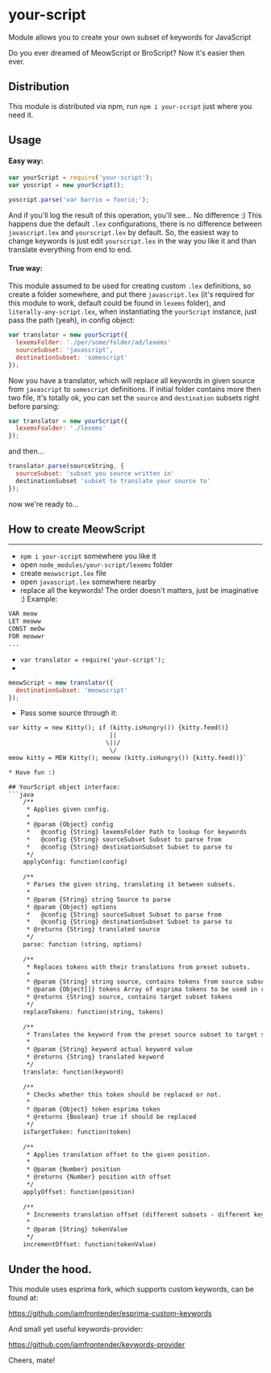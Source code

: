 # your-script
Module allows you to create your own subset of keywords for JavaScript

Do you ever dreamed of MeowScript or BroScript? Now it's easier then ever.

## Distribution
This module is distributed via npm, run `npm i your-script` just where you need it.

## Usage

#### Easy way:
```javascript
var yourScript = require('your-script');
var yoscript = new yourScript();

yoscript.parse('var barrio = foorio;');
```

And if you'll log the result of this operation, you'll see... No difference :) 
This happens due the default `.lex` configurations, there is no difference 
between `javascript.lex` and `yourscript.lex` by default.
So, the easiest way to change keywords is just edit `yourscript.lex`
in the way you like it and than translate everything from end to end.

#### True way:
This module assumed to be used for creating custom `.lex` definitions,
so create a folder somewhere, and put there `javascript.lex` 
(it's required for this module to work, default could be found in `lexems` folder), and
`literally-any-script.lex`, when instantiating the `yourScript` instance, just pass the path (yeah), in config object:
```javascript
var translator = new yourScript({
  lexemsFolder: './per/some/folder/ad/lexems'
  sourceSubset: 'javascript',
  destinationSubset: 'somescript'
});
```

Now you have a translator, which will replace all keywords in given source from `javascript` to `somescript` definitions.
If initial folder contains more then two file, it's totally ok, you can set the `source` and `destination` subsets right
before parsing:

```javascript
var translator = new yourScript({
  lexemsFoalder: './lexems'
});
```

and then...

```javascript
translator.parse(sourceString, {
  sourceSubset: 'subset you source written in'
  destinationSubset 'subset to translate your source to'
});
```

now we're ready to...

## How to create MeowScript
___

* `npm i your-script` somewhere you like it
* open `node_modules/your-script/lexems` folder
* create `meowscript.lex` file
* open `javascript.lex` somewhere nearby
* replace all the keywords! The order doesn't matters, just be imaginative :)
Example:
```txt
VAR meow
LET meoww
CONST meOw
FOR meowwr
...
```
* `var translator = require('your-script');`
* 
```javascript
meowScript = new translator({
  destinationSubset: 'meowscript'
});
```

* Pass some source through it:
```txt
var kitty = new Kitty(); if (kitty.isHungry()) {kitty.feed()}
                            ||
                           \||/
                            \/
meow kitty = MEW Kitty(); meeow (kitty.isHungry()) {kitty.feed()}`

* Have fun :)

## YourScript object interface:
```java
    /**
     * Applies given config.
     *
     * @param {Object} config
     *   @config {String} lexemsFolder Path to lookup for keywords
     *   @config {String} sourceSubset Subset to parse from
     *   @config {String} destinationSubset Subset to parse to
     */
    applyConfig: function(config)
    
    /**
     * Parses the given string, translating it between subsets.
     *
     * @param {String} string Source to parse
     * @param {Object} options
     *   @config {String} sourceSubset Subset to parse from
     *   @config {String} destinationSubset Subset to parse to
     * @returns {String} translated source
     */
    parse: function (string, options)
    
    /**
     * Replaces tokens with their translations from preset subsets.
     *
     * @param {String} string source, contains tokens from source subset
     * @param {Object[]} tokens Array of esprima tokens to be used in replacing.
     * @returns {String} source, contains target subset tokens
     */
    replaceTokens: function(string, tokens)
    
    /**
     * Translates the keyword from the preset source subset to target subset.
     *
     * @param {String} keyword actual keyword value
     * @returns {String} translated keyword
     */
    translate: function(keyword)
    
    /**
     * Checks whether this token should be replaced or not.
     *
     * @param {Object} token esprima token
     * @returns {Boolean} true if should be replaced
     */
    isTargetToken: function(token)
    
    /**
     * Applies translation offset to the given position.
     *
     * @param {Number} position
     * @returns {Number} position with offset
     */
    applyOffset: function(position)
    
    /**
     * Increments translation offset (different subsets - different keyword length)
     *
     * @param {String} tokenValue
     */
    incrementOffset: function(tokenValue)
```

## Under the hood.
This module uses esprima fork, which supports custom keywords, can be found at:

https://github.com/iamfrontender/esprima-custom-keywords

And small yet useful keywords-provider:

https://github.com/iamfrontender/keywords-provider

Cheers, mate!
